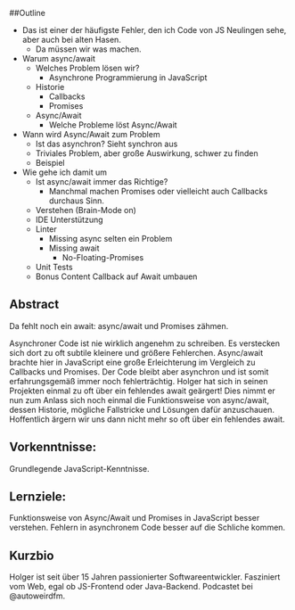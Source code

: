 ##Outline
- Das ist einer der häufigste Fehler, den ich Code von JS Neulingen sehe, aber auch bei alten Hasen.
  - Da müssen wir was machen. 
- Warum async/await
  - Welches Problem lösen wir?
    - Asynchrone Programmierung in JavaScript
  - Historie
    - Callbacks
    - Promises
  - Async/Await
    - Welche Probleme löst Async/Await
- Wann wird Async/Await zum Problem
  - Ist das asynchron? Sieht synchron aus
  - Triviales Problem, aber große Auswirkung, schwer zu finden
  - Beispiel
- Wie gehe ich damit um
  - Ist async/await immer das Richtige?
    - Manchmal machen Promises oder vielleicht auch Callbacks durchaus Sinn.
  - Verstehen (Brain-Mode on)
  - IDE Unterstützung
  - Linter
    - Missing async selten ein Problem
    - Missing await
      - No-Floating-Promises
  - Unit Tests
  - Bonus Content Callback auf Await umbauen

## Abstract
Da fehlt noch ein await: async/await und Promises zähmen.

Asynchroner Code ist nie wirklich angenehm zu schreiben. Es verstecken sich dort zu oft subtile kleinere und größere Fehlerchen.
Async/await brachte hier in JavaScript eine große Erleichterung im Vergleich zu Callbacks und Promises. Der Code bleibt aber asynchron und ist somit erfahrungsgemäß immer noch fehlerträchtig.
Holger hat sich in seinen Projekten einmal zu oft über ein fehlendes await geärgert! Dies nimmt er nun zum Anlass sich noch einmal die Funktionsweise von async/await, dessen Historie, mögliche Fallstricke und Lösungen dafür anzuschauen. Hoffentlich ärgern wir uns dann nicht mehr so oft über ein fehlendes await.

## Vorkenntnisse:
Grundlegende JavaScript-Kenntnisse. 

## Lernziele:
Funktionsweise von Async/Await und Promises in JavaScript besser verstehen. Fehlern in asynchronem Code besser auf die Schliche kommen.

## Kurzbio
Holger ist seit über 15 Jahren passionierter Softwareentwickler. Fasziniert vom Web, egal ob JS-Frontend oder Java-Backend. Podcastet bei @autoweirdfm.